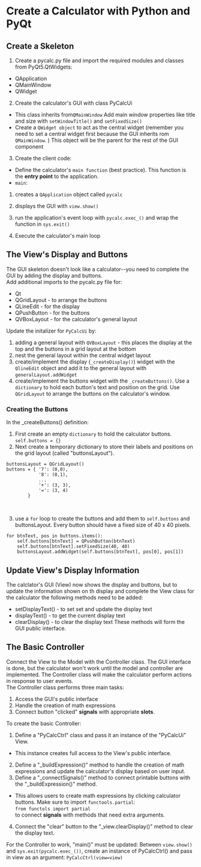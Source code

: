 
# Create a Calculator with Python and PyQt



## Create a Skeleton
1. Create a pycalc.py file and import the required modules and classes from PyQt5.QtWidgets:
- QApplication 
- QMainWindow
- QWidget

2. Create the calculator's GUI with class PyCalcUi
- This class inherits from`QMainWindow` 
Add main window properties like title and size with `setWindowTitle()` and `setFixedSize()`
- Create a `QWidget object` to act as the central widget (remember you need to set a central widget first because the GUI inherits rom `QMainWindow`. ) This object will be the parent for the rest of the GUI component

3. Create the client code:
- Define the calculator's `main function` (best practice). This function is the **entry point** to the application.
- `main`:
1. creates a `QApplication` object called `pycalc`
2. displays the GUI with `view.show()`
3. run the application's event loop with `pycalc.exec_()` and wrap the function in `sys.exit()`

4. Execute the calculator's main loop


## The View's Display and Buttons
The GUI skeleton doesn't look like a calculator--you need to complete the GUI by adding the display and buttons.<br>
Add additional imports to the pycalc.py file for:
- Qt
- QGridLayout - to arrange the buttons
- QLineEdit - for the display
- QPushButton - for the buttons
- QVBoxLayout - for the calculator's general layout

Update the initalizer for `PyCalcUi` by:
1. adding a general layout with `QVBoxLayout` - this places the display at the top and the buttons in a grid layout at the bottom
2. nest the general layout within the central widget layout
3. create/implement the display (`_createDisplay()`) widget with the `QlineEdit` object and add it to the general layout with `generalLayout.addWidget`
4. create/implement the buttons widget with the `_createButtons()`. Use a `dictionary` to hold each button's text and position on the grid. Use `QGridLayout` to arrange the buttons on the calculator's window.

### Creating the Buttons
In the _createButtons() definition:
1. First create an empty `dictionary` to hold the calculator buttons.<br>
```self.buttons = {}```<br>
2. Next create a temporary dictionary to store their labels and positions on the grid layout (called "buttonsLayout").<br>
```
buttonsLayout = QGridLayout()
buttons = { '7': (0,0),
            '8': (0,1),
            ...
            '+': (3, 3),
            '=': (3, 4)
        }
```
<br> 

3. use a `for` loop to create the buttons and add them to `self.buttons` and buttonsLayout. Every button should have a fixed size of 40 x 40 pixels.
```
for btnText, pos in buttons.items():
    self.buttons[btnText] = QPushButton(btnText)
    self.buttons[btnText].setFixedSize(40, 40)
    buttonsLayout.addWidget(self.buttons[btnText], pos[0], pos[1])
```

## Update View's Display Information 
The calclator's GUI (View) now shows the display and buttons, but to update the information shown on th display and complete the View class for the calculator the following methods need to be added:
- setDisplayText() - to set set and update the display text
- displayText() - to get the current display text
- clearDisplay() - to clear the display text
These methods will form the GUI public interface.


## The Basic Controller
Connect the View to the Model with the Controller class. The GUI interface is done, but the calculator won't work until the model and controller are implemented. The Controller class will make the calculator perform actions in response to user events.<br>
The Controller class performs three main tasks:
1. Access the GUI's public interface
2. Handle the creation of math expressions
3. Connect button "clicked" **signals** with appropriate **slots**.

To create the basic Controller:
1. Define a "PyCalcCtrl" class and pass it an instance of the "PyCalcUi" View.
- This instance creates full access to the View's public interface.
2. Define a "_buildExpression()" method to handle the creation of math expressions and update the calculator's display based on user input.
3. Define a "_connectSignals()" method to connect printable buttons with the "_buildExpression()" method. 
- This allows users to create math expressions by clicking calculator buttons.
Make sure to  import `functools.partial`:<br>
```from functols import partial```<br> to connect **signals** with methods that need extra arguments.
4. Connect the "clear" button to the "_view.clearDisplay()" method to clear the display text.<br>

For the Controller to work, "main()" must be updated:
Between `view.show()` and `sys.exit(pycalc.exec_())`, create an instance of PyCalcCtrl() and pass in view as an argument:
```PyCalcCtrl(view=view)```




